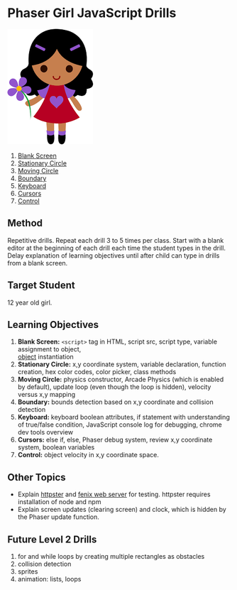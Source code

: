 # Phaser Girl JavaScript Drills
![](img/girl-flower.png)

1. [Blank Screen](01.html)
2. [Stationary Circle](02.html)
3. [Moving Circle](03.html)
4. [Boundary](04.html)
5. [Keyboard](05.html)
6. [Cursors](06.html)
7. [Control](07.html)

## Method
Repetitive drills. Repeat each drill 3 to 5 times per class. Start
with a blank editor at the beginning of each drill each time 
the student types in the drill.
Delay explanation of learning objectives until after child can type in
drills from a blank screen.

## Target Student
12 year old girl.

## Learning Objectives

1. **Blank Screen:** `<script>` tag in HTML, script src, script type, 
variable assignment to object,  
 [object](https://developer.mozilla.org/en-US/docs/Web/JavaScript/Guide/Working_with_Objects)
instantiation
2. **Stationary Circle:** x,y coordinate system,
variable declaration, function creation, 
hex color codes, color picker, class methods
3. **Moving Circle:** physics constructor, Arcade Physics (which is enabled
by default), update loop (even though the loop is hidden), velocity versus 
x,y mapping
4. **Boundary:** bounds detection based on x,y coordinate and collision detection
5. **Keyboard:** keyboard boolean attributes, if statement with understanding of
true/false condition, JavaScript console log for debugging, chrome dev tools
overview
6. **Cursors:** else if, else, Phaser debug system, review x,y coordinate system,
boolean variables
7. **Control:** object velocity in x,y coordinate space.

## Other Topics

* Explain [httpster](https://github.com/SimbCo/httpster) and 
[fenix web server](http://fenixwebserver.com/) for testing. httpster requires
installation of node and npm
* Explain screen updates (clearing screen) and clock, which is hidden
by the Phaser update function.

## Future Level 2 Drills 
1. for and while loops by creating multiple rectangles
as obstacles
2. collision detection
3. sprites
4. animation: lists, loops